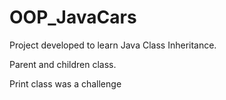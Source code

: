 # OOP_JavaCars
Project developed to learn Java Class Inheritance.

Parent and children class.

Print class was a challenge